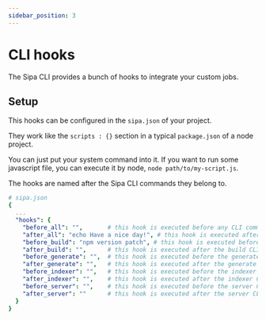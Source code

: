 ```yaml
---
sidebar_position: 3
---
```


# CLI hooks

The Sipa CLI provides a bunch of hooks to integrate your custom jobs.

## Setup

This hooks can be configured in the `sipa.json` of your project.

They work like the `scripts : {}` section in a typical `package.json` of a node project.

You can just put your system command into it. If you want to run some javascript file, you can execute it by node, `node path/to/my-script.js`.

The hooks are named after the Sipa CLI commands they belong to.

```yaml
# sipa.json
{
  ...
  "hooks": {
    "before_all": "",       # this hook is executed before any CLI command
    "after_all": "echo Have a nice day!", # this hook is executed after any CLI command
    "before_build": "npm version patch", # this hook is executed before the build CLI command
    "after_build": "",      # this hook is executed after the build CLI command
    "before_generate": "",  # this hook is executed before the generate CLI command
    "after_generate": "",   # this hook is executed after the generate CLI command
    "before_indexer": "",   # this hook is executed before the indexer CLI command
    "after_indexer": "",    # this hook is executed after the indexer CLI command
    "before_server": "",    # this hook is executed before the server CLI command
    "after_server": ""      # this hook is executed after the server CLI command (when the server quites)
  }
}
```